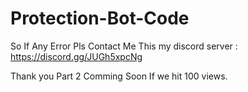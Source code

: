 # Protection-Bot-Code
So If Any Error Pls Contact Me This my discord server :
https://discord.gg/JUGh5xpcNg

Thank you
Part 2 Comming Soon If we hit 100 views.
